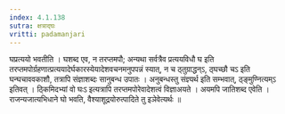 ```yaml
---
index: 4.1.138
sutra: क्षत्राद्घः
vritti: padamanjari
---
```


 घप्रत्ययो भवतीति । घशब्द एव, न तरप्तमपौ; अन्यथा सर्वत्रैव प्रत्ययविधौ घ इति तरप्तमपोर्ग्रहणात्प्रत्ययादेर्घकारस्येयादेशवचनमनुपपन्नं स्यात्, न च ठ्तुग्राद्धन्ऽ, ठ्घच्छौ चऽ इति घन्घचाववकाशौ, तत्रापि संज्ञाशब्दः सानुबन्ध उपातः । अनुबन्धस्तु संज्ञ्यर्थ इति सम्भवात्, ठ्ङ्मुण्नित्यम्ऽ इतिवत् । ठ्किमिदभ्यां वो घःऽ इत्यत्रापि तरप्तमपोरेवादेशत्वं विज्ञाअयते । अयमपि जातिशब्द एवेति । राजन्यजात्यभिधाने घो भवति, वैश्याशूद्रयोरुत्पादिते तु इञेवेत्यर्थः ॥